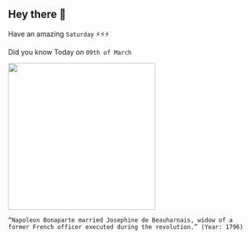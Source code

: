 ## Hey there 👋
Have an amazing `Saturday` ⚡⚡⚡

Did you know Today on `09th of March`
 
 [<img src="https://upload.wikimedia.org/wikipedia/commons/thumb/5/51/Jos%C3%A9phine_de_Beauharnais_vers_1809_Gros.jpg/1920px-Jos%C3%A9phine_de_Beauharnais_vers_1809_Gros.jpg" width="300" />](https://shannonselin.com/2016/01/what-did-napoleons-wives-think-of-each-other/#:~:text=Josephine%20married%20Napoleon%20on%20March,he%20became%20Emperor%20of%20France.) 
 ```
“Napoleon Bonaparte married Josephine de Beauharnais, widow of a former French officer executed during the revolution.” (Year: 1796)
```
